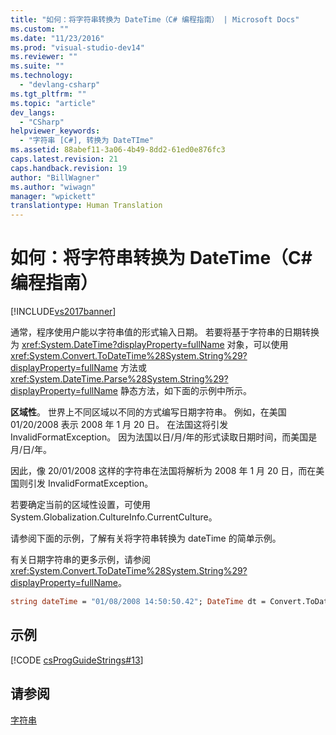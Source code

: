 ```yaml
---
title: "如何：将字符串转换为 DateTime（C# 编程指南） | Microsoft Docs"
ms.custom: ""
ms.date: "11/23/2016"
ms.prod: "visual-studio-dev14"
ms.reviewer: ""
ms.suite: ""
ms.technology: 
  - "devlang-csharp"
ms.tgt_pltfrm: ""
ms.topic: "article"
dev_langs: 
  - "CSharp"
helpviewer_keywords: 
  - "字符串 [C#], 转换为 DateTIme"
ms.assetid: 88abef11-3a06-4b49-8dd2-61ed0e876fc3
caps.latest.revision: 21
caps.handback.revision: 19
author: "BillWagner"
ms.author: "wiwagn"
manager: "wpickett"
translationtype: Human Translation
---
```

# 如何：将字符串转换为 DateTime（C# 编程指南）
[!INCLUDE[vs2017banner](../../../csharp/includes/vs2017banner.md)]

通常，程序使用户能以字符串值的形式输入日期。 若要将基于字符串的日期转换为 <xref:System.DateTime?displayProperty=fullName> 对象，可以使用 <xref:System.Convert.ToDateTime%28System.String%29?displayProperty=fullName> 方法或 <xref:System.DateTime.Parse%28System.String%29?displayProperty=fullName> 静态方法，如下面的示例中所示。  
  
 **区域性**。  世界上不同区域以不同的方式编写日期字符串。  例如，在美国 01\/20\/2008 表示 2008 年 1 月 20 日。  在法国这将引发 InvalidFormatException。 因为法国以日\/月\/年的形式读取日期时间，而美国是月\/日\/年。  
  
 因此，像 20\/01\/2008 这样的字符串在法国将解析为 2008 年 1 月 20 日，而在美国则引发 InvalidFormatException。  
  
 若要确定当前的区域性设置，可使用 System.Globalization.CultureInfo.CurrentCulture。  
  
 请参阅下面的示例，了解有关将字符串转换为 dateTime 的简单示例。  
  
 有关日期字符串的更多示例，请参阅 <xref:System.Convert.ToDateTime%28System.String%29?displayProperty=fullName>。  
  
```vb  
string dateTime = "01/08/2008 14:50:50.42"; DateTime dt = Convert.ToDateTime(dateTime); Console.WriteLine("Year: {0}, Month: {1}, Day: {2}, Hour: {3}, Minute: {4}, Second: {5}, Millisecond: {6}", dt.Year, dt.Month, dt.Day, dt.Hour, dt.Minute, dt.Second, dt.Millisecond); // Specify exactly how to interpret the string. IFormatProvider culture = new System.Globalization.CultureInfo("fr-FR", true); // Alternate choice: If the string has been input by an end user, you might // want to format it according to the current culture: // IFormatProvider culture = System.Threading.Thread.CurrentThread.CurrentCulture; DateTime dt2 = DateTime.Parse(dateTime, culture, System.Globalization.DateTimeStyles.AssumeLocal); Console.WriteLine("Year: {0}, Month: {1}, Day: {2}, Hour: {3}, Minute: {4}, Second: {5}, Millisecond: {6}", dt2.Year, dt2.Month, dt2.Day, dt2.Hour, dt2.Minute, dt2.Second, dt2.Millisecond /* Output (assuming first culture is en-US and second is fr-FR): Year: 2008, Month: 1, Day: 8, Hour: 14, Minute: 50, Second: 50, Millisecond: 420 Year: 2008, Month: 8, Day: 1, Hour: 14, Minute: 50, Second: 50, Millisecond: 420 Press any key to continue . . . */  
```  
  
## 示例  
 [!CODE [csProgGuideStrings#13](../CodeSnippet/VS_Snippets_VBCSharp/csProgGuideStrings#13)]  
  
## 请参阅  
 [字符串](../../../csharp/programming-guide/strings/index.md)
